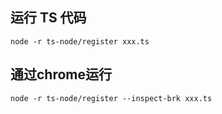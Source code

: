 ## 运行 TS 代码
```
node -r ts-node/register xxx.ts
```

## 通过chrome运行
```
node -r ts-node/register --inspect-brk xxx.ts 
```

